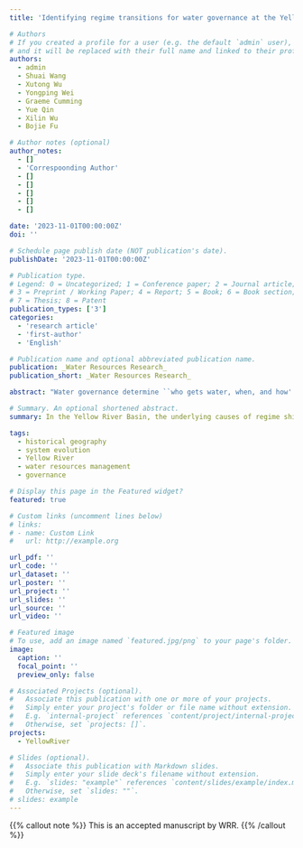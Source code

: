 ```yaml
---
title: 'Identifying regime transitions for water governance at the Yellow River Basin, China'

# Authors
# If you created a profile for a user (e.g. the default `admin` user), write the username (folder name) here
# and it will be replaced with their full name and linked to their profile.
authors:
  - admin
  - Shuai Wang
  - Xutong Wu
  - Yongping Wei
  - Graeme Cumming
  - Yue Qin
  - Xilin Wu
  - Bojie Fu

# Author notes (optional)
author_notes:
  - []
  - 'Correspoonding Author'
  - []
  - []
  - []
  - []
  - []

date: '2023-11-01T00:00:00Z'
doi: ''

# Schedule page publish date (NOT publication's date).
publishDate: '2023-11-01T00:00:00Z'

# Publication type.
# Legend: 0 = Uncategorized; 1 = Conference paper; 2 = Journal article;
# 3 = Preprint / Working Paper; 4 = Report; 5 = Book; 6 = Book section;
# 7 = Thesis; 8 = Patent
publication_types: ['3']
categories:
  - 'research article'
  - 'first-author'
  - 'English'

# Publication name and optional abbreviated publication name.
publication: _Water Resources Research_
publication_short: _Water Resources Research_

abstract: "Water governance determine ``who gets water, when, and how' in most large river basins. Shifts in water governance regimes from natural to social-ecological or ``hydrosocial' carry profound implications for human wellbeing; identifying regime changes in water governance is critical to navigating social-ecological transitions and guiding sustainability. We characterized water governance along with the three main aspects - stress, purpose, and allocation - to develop a quantitative Integrated Water Governance Index (IWGI) at a basin scale. Applying the IWGI to the rapidly-changing Yellow River Basin (YRB) in China clarifies shifts in water governance between massive supply, transformation governance, and adaptation-oriented regimes. In the YRB, the underlying causes of regime shifts were increasing water supply and demand before the governance transformation and re-allocation and regulation after the change. The IWGI offers a comprehensive and straightforward approach to linking water governance regimes to sustainability, providing valuable insights into hydrosocial transitions."

# Summary. An optional shortened abstract.
summary: In the Yellow River Basin, the underlying causes of regime shifts were increasing water supply and demand before the governance transformation and re-allocation and regulation after the change. The IWGI offers a comprehensive and straightforward approach to linking water governance regimes to sustainability, providing valuable insights into hydrosocial transitions.

tags:
  - historical geography
  - system evolution
  - Yellow River
  - water resources management
  - governance

# Display this page in the Featured widget?
featured: true

# Custom links (uncomment lines below)
# links:
# - name: Custom Link
#   url: http://example.org

url_pdf: ''
url_code: ''
url_dataset: ''
url_poster: ''
url_project: ''
url_slides: ''
url_source: ''
url_video: ''

# Featured image
# To use, add an image named `featured.jpg/png` to your page's folder.
image:
  caption: ''
  focal_point: ''
  preview_only: false

# Associated Projects (optional).
#   Associate this publication with one or more of your projects.
#   Simply enter your project's folder or file name without extension.
#   E.g. `internal-project` references `content/project/internal-project/index.md`.
#   Otherwise, set `projects: []`.
projects:
  - YellowRiver

# Slides (optional).
#   Associate this publication with Markdown slides.
#   Simply enter your slide deck's filename without extension.
#   E.g. `slides: "example"` references `content/slides/example/index.md`.
#   Otherwise, set `slides: ""`.
# slides: example
---
```


{{% callout note %}}
This is an accepted manuscript by WRR.
{{% /callout %}}
